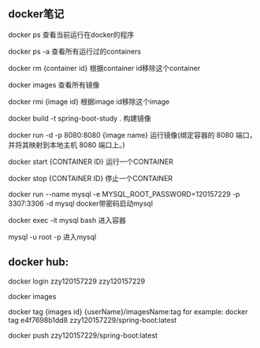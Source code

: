 ## docker笔记

docker ps 查看当前运行在docker的程序

docker ps -a 查看所有运行过的containers

docker rm {container id} 根据container id移除这个container

docker images 查看所有镜像

docker rmi {image id} 根据image id移除这个image

docker build -t spring-boot-study . 构建镜像

docker run -d -p 8080:8080 {image name} 运行镜像(绑定容器的 8080 端口，并将其映射到本地主机 8080 端口上。)

docker start {CONTAINER ID} 运行一个CONTAINER

docker stop {CONTAINER ID} 停止一个CONTAINER

docker run --name mysql -e MYSQL_ROOT_PASSWORD=120157229 -p 3307:3306 -d mysql docker带密码启动mysql

docker exec -it mysql bash 进入容器

mysql -u root -p 进入mysql

## docker hub:

docker login
zzy120157229
zzy120157229

docker images

docker tag {images id} {userName}/imagesName:tag
for example: docker tag e4f7698b1dd8 zzy120157229/spring-boot:latest

docker push zzy120157229/spring-boot:latest